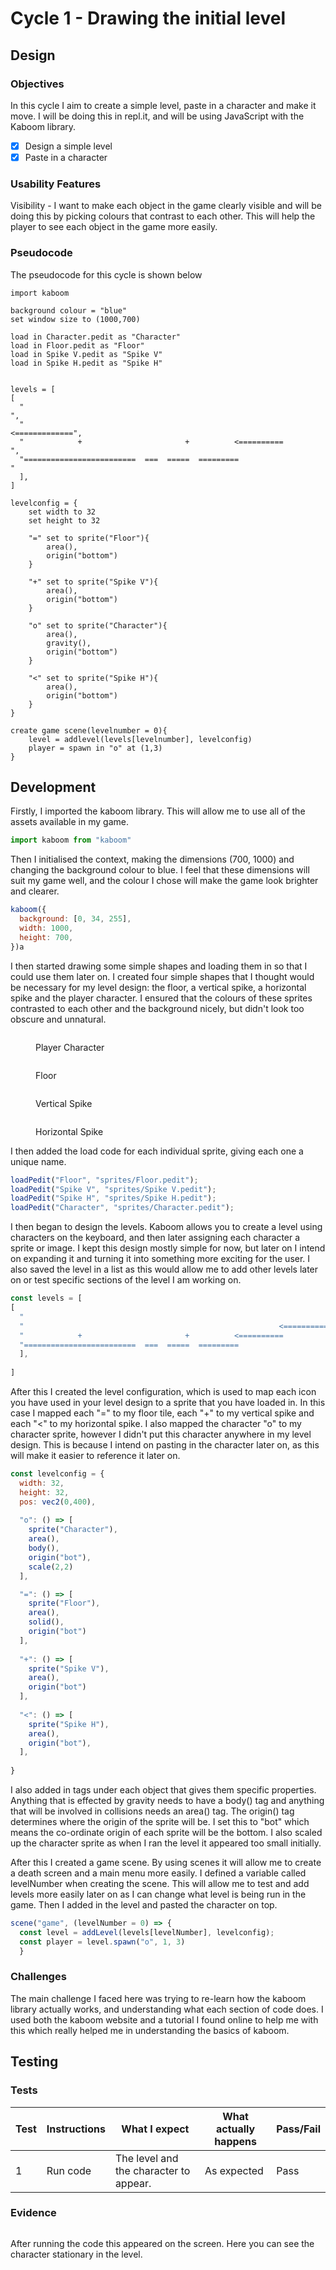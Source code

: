 # Cycle 1 - Drawing the initial level

## Design

### Objectives

In this cycle I aim to create a simple level, paste in a character and make it move. I will be doing this in repl.it, and will be using JavaScript with the Kaboom library.&#x20;

* [x] Design a simple level
* [x] Paste in a character

### Usability Features

Visibility - I want to make each object in the game clearly visible and will be doing this by picking colours that contrast to each other. This will help the player to see each object in the game more easily.

### Pseudocode

The pseudocode for this cycle is shown below

```
import kaboom

background colour = "blue"
set window size to (1000,700)

load in Character.pedit as "Character"
load in Floor.pedit as "Floor"
load in Spike V.pedit as "Spike V"
load in Spike H.pedit as "Spike H"


levels = [
[
  "                                                                       ",
  "                                                         <=============",
  "            +                       +          <==========            ",
  "=========================  ===  =====  =========                       "
  ],
]

levelconfig = {
    set width to 32
    set height to 32

    "=" set to sprite("Floor"){
        area(),
        origin("bottom")
    }
    
    "+" set to sprite("Spike V"){
        area(),
        origin("bottom")
    }

    "o" set to sprite("Character"){
        area(),
        gravity(),
        origin("bottom")
    }

    "<" set to sprite("Spike H"){
        area(),
        origin("bottom")
    }
}

create game scene(levelnumber = 0){
    level = addlevel(levels[levelnumber], levelconfig)
    player = spawn in "o" at (1,3)
}
```

## Development

Firstly, I imported the kaboom library. This will allow me to use all of the assets available in my game.

```javascript
import kaboom from "kaboom"
```

Then I initialised the context, making the dimensions (700, 1000) and changing the background colour to blue. I feel that these dimensions will suit my game well, and the colour I chose will make the game look brighter and clearer.

```javascript
kaboom({
  background: [0, 34, 255],
  width: 1000,
  height: 700,
})a
```

I then started drawing some simple shapes and loading them in so that I could use them later on. I created four simple shapes that I thought would be necessary for my level design: the floor, a vertical spike, a horizontal spike and the player character. I ensured that the colours of these sprites contrasted to each other and the background nicely, but didn't look too obscure and unnatural.&#x20;

<figure><img src="../.gitbook/assets/image (5) (2).png" alt=""><figcaption><p>Player Character</p></figcaption></figure>

<figure><img src="../.gitbook/assets/image (2) (1).png" alt=""><figcaption><p>Floor</p></figcaption></figure>

<figure><img src="../.gitbook/assets/image (14).png" alt=""><figcaption><p>Vertical Spike</p></figcaption></figure>

<figure><img src="../.gitbook/assets/image (19).png" alt=""><figcaption><p>Horizontal Spike</p></figcaption></figure>

I then added the load code for each individual sprite, giving each one a unique name.

```javascript
loadPedit("Floor", "sprites/Floor.pedit");
loadPedit("Spike V", "sprites/Spike V.pedit");
loadPedit("Spike H", "sprites/Spike H.pedit");
loadPedit("Character", "sprites/Character.pedit");
```

I then began to design the levels. Kaboom allows you to create a level using characters on the keyboard, and then later assigning each character a sprite or image. I kept this design mostly simple for now, but later on I intend on expanding it and turning it into something more exciting for the user. I also saved the level in a list as this would allow me to add other levels later on or test specific sections of the level I am working on.

```javascript
const levels = [
[
  "                                                                       ",
  "                                                         <=============",
  "            +                       +          <==========            ",
  "=========================  ===  =====  =========                       "
  ],
 
]
```

After this I created the level configuration, which is used to map each icon you have used in your level design to a sprite that you have loaded in. In this case I mapped each "=" to my floor tile, each "+" to my vertical spike and each "<" to my horizontal spike. I also mapped the character "o" to my character sprite, however I didn't put this character anywhere in my level design. This is because I intend on pasting in the character later on, as this will make it easier to reference it later on.

```javascript
const levelconfig = {
  width: 32,
  height: 32,
  pos: vec2(0,400),
  
  "o": () => [
    sprite("Character"),
    area(),
    body(),
    origin("bot"),
    scale(2,2)
  ],

  "=": () => [
    sprite("Floor"),
    area(),
    solid(),
    origin("bot")
  ],
  
  "+": () => [
    sprite("Spike V"),
    area(),
    origin("bot") 
  ],
  
  "<": () => [
    sprite("Spike H"),
    area(),
    origin("bot"),
  ],
 
}

```

I also added in tags under each object that gives them specific properties. Anything that is effected by gravity needs to have a body() tag and anything that will be involved in collisions needs an area() tag. The origin() tag determines where the origin of the sprite will be. I set this to "bot" which means the co-ordinate origin of each sprite will be the bottom. I also scaled up the character sprite as when I ran the level it appeared too small initially.

After this I created a game scene. By using scenes it will allow me to create a death screen and a main menu more easily.  I defined a variable called levelNumber when creating the scene. This will allow me to test and add levels more easily later on as I can change what level is being run in the game. Then I added in the level and pasted the character on top.

```javascript
scene("game", (levelNumber = 0) => {
  const level = addLevel(levels[levelNumber], levelconfig);
  const player = level.spawn("o", 1, 3)
  }
```

### Challenges

The main challenge I faced here was trying to re-learn how the kaboom library actually works, and understanding what each section of code does. I used both the kaboom website and a tutorial I found online to help me with this which really helped me in understanding the basics of kaboom.

## Testing

### Tests

| Test | Instructions | What I expect                          | What actually happens | Pass/Fail |
| ---- | ------------ | -------------------------------------- | --------------------- | --------- |
| 1    | Run code     | The level and the character to appear. | As expected           | Pass      |

### Evidence

<figure><img src="../.gitbook/assets/image (1) (4).png" alt=""><figcaption></figcaption></figure>

After running the code this appeared on the screen. Here you can see the character stationary in the level.
